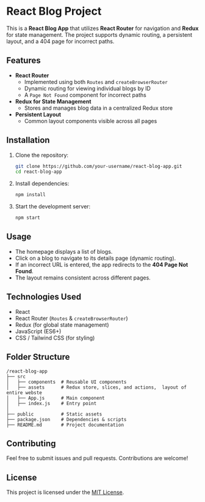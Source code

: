 # React Blog Project

This is a **React Blog App** that utilizes **React Router** for navigation and **Redux** for state management. The project supports dynamic routing, a persistent layout, and a 404 page for incorrect paths.

## Features
- **React Router**
  - Implemented using both `Routes` and `createBrowserRouter`
  - Dynamic routing for viewing individual blogs by ID
  - A `Page Not Found` component for incorrect paths
- **Redux for State Management**
  - Stores and manages blog data in a centralized Redux store
- **Persistent Layout**
  - Common layout components visible across all pages

## Installation

1. Clone the repository:
   ```bash
   git clone https://github.com/your-username/react-blog-app.git
   cd react-blog-app
   ```
2. Install dependencies:
   ```bash
   npm install
   ```
3. Start the development server:
   ```bash
   npm start
   ```

## Usage
- The homepage displays a list of blogs.
- Click on a blog to navigate to its details page (dynamic routing).
- If an incorrect URL is entered, the app redirects to the **404 Page Not Found**.
- The layout remains consistent across different pages.

## Technologies Used
- React
- React Router (`Routes` & `createBrowserRouter`)
- Redux (for global state management)
- JavaScript (ES6+)
- CSS / Tailwind CSS (for styling)

## Folder Structure
```
/react-blog-app
├── src
│   ├── components  # Reusable UI components
│   ├── assets      # Redux store, slices, and actions,  layout of entire webste
│   ├── App.js      # Main component
│   ├── index.js    # Entry point
│
├── public          # Static assets
├── package.json    # Dependencies & scripts
├── README.md       # Project documentation
```

## Contributing
Feel free to submit issues and pull requests. Contributions are welcome!

## License
This project is licensed under the [MIT License](LICENSE).


